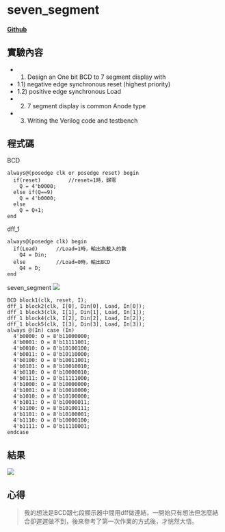 # seven_segment
#### [Github](https://github.com/KAEDEKUKKI/seven_segment)
## 實驗內容
- 1) Design an One bit BCD to 7 segment display with
- 1.1) negative edge synchronous reset (highest priority)
- 1.2) positive edge synchronous Load
- 2) 7 segment display is common Anode type
- 3) Writing the Verilog code and testbench
## 程式碼
BCD
```verilog=5
always@(posedge clk or posedge reset) begin
  if(reset)         //reset=1時，歸零
    Q = 4'b0000;
  else if(Q==9)
    Q = 4'b0000;
  else
    Q = Q+1;
end
```
dff_1
```verilog=19
always@(posedge clk) begin
  if(Load)      //Load=1時，輸出為載入的數
    Q4 = Din;
  else          //Load=0時，輸出BCD
    Q4 = D;
end
```
seven_segment
![](https://imgur.com/22y2sfl.png)
```verilog=34
BCD block1(clk, reset, I);
dff_1 block2(clk, I[0], Din[0], Load, In[0]);
dff_1 block3(clk, I[1], Din[1], Load, In[1]);
dff_1 block4(clk, I[2], Din[2], Load, In[2]);
dff_1 block5(clk, I[3], Din[3], Load, In[3]);
always @(In) case (In)
  4'b0000: O = 8'b11000000;
  4'b0001: O = 8'b11111001;
  4'b0010: O = 8'b10100100;
  4'b0011: O = 8'b10110000;
  4'b0100: O = 8'b10011001;
  4'b0101: O = 8'b10010010;
  4'b0110: O = 8'b10000010;
  4'b0111: O = 8'b11111000;
  4'b1000: O = 8'b10000000;
  4'b1001: O = 8'b10010000;
  4'b1010: O = 8'b10100000;
  4'b1011: O = 8'b10000011;
  4'b1100: O = 8'b10100111;
  4'b1101: O = 8'b10100001;
  4'b1110: O = 8'b10000100;
  4'b1111: O = 8'b11110001;
endcase
```
## 結果
![](https://imgur.com/undefined.png)
## 心得
>我的想法是BCD跟七段顯示器中間用dff做連結，一開始只有想法但怎麼結合卻遲遲做不到，後來參考了第一次作業的方式後，才恍然大悟。
